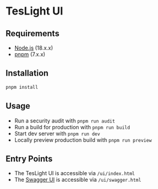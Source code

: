# TesLight UI

## Requirements

- [Node.js](https://nodejs.org/) (18.x.x)
- [pnpm](https://pnpm.io/) (7.x.x)

## Installation

```sh
pnpm install
```

## Usage

- Run a security audit with `pnpm run audit`
- Run a build for production with `pnpm run build`
- Start dev server with `pnpm run dev`
- Locally preview production build with `pnpm run preview`

## Entry Points

- The TesLight UI is accessible via `/ui/index.html`
- The [Swagger UI](https://github.com/swagger-api/swagger-ui) is accessible via `/ui/swagger.html`
